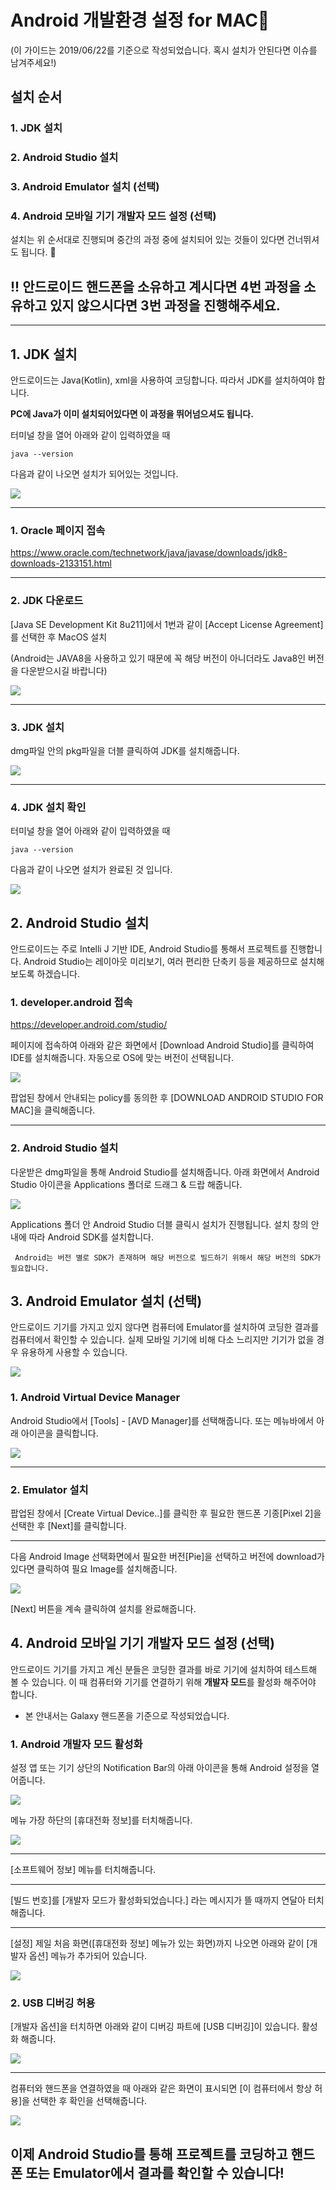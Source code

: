 # Android 개발환경 설정 for MAC🍎

(이 가이드는 2019/06/22를 기준으로 작성되었습니다. 혹시 설치가 안된다면 이슈를 남겨주세요!) 

## 설치 순서

### 1. JDK 설치
### 2. Android Studio 설치
### 3. Android Emulator 설치 (선택)
### 4. Android 모바일 기기 개발자 모드 설정 (선택)

설치는 위 순서대로 진행되며 중간의 과정 중에 설치되어 있는 것들이 있다면 건너뛰셔도 됩니다. 🤗

## **!! 안드로이드 핸드폰을 소유하고 계시다면 4번 과정을 소유하고 있지 않으시다면 3번 과정을 진행해주세요.**

---

## 1. JDK 설치 

안드로이드는 Java(Kotlin), xml을 사용하여 코딩합니다. 따라서 JDK를 설치하여야 합니다.

**PC에 Java가 이미 설치되어있다면 이 과정을 뛰어넘으셔도 됩니다.**

터미널 창을 열어 아래와 같이 입력하였을 때 
```
java --version
```
다음과 같이 나오면 설치가 되어있는 것입니다.

![](./images/mac3.png)

---

### 1. Oracle 페이지 접속

https://www.oracle.com/technetwork/java/javase/downloads/jdk8-downloads-2133151.html

---

### 2. JDK 다운로드

[Java SE Development Kit 8u211]에서 1번과 같이 [Accept License Agreement]를 선택한 후 MacOS 설치

(Android는 JAVA8을 사용하고 있기 때문에 꼭 해당 버전이 아니더라도 Java8인 버전을 다운받으시길 바랍니다)

![](./images/mac1.png)

---

### 3. JDK 설치

dmg파일 안의 pkg파일을 더블 클릭하여 JDK를 설치해줍니다.

![](./images/mac2.png)

---

### 4. JDK 설치 확인

터미널 창을 열어 아래와 같이 입력하였을 때 
```
java --version
```
다음과 같이 나오면 설치가 완료된 것 입니다.

![](./images/mac3.png)

## 2. Android Studio 설치

안드로이드는 주로 Intelli J 기반 IDE, Android Studio를 통해서 프로젝트를 진행합니다. Android Studio는 레이아웃 미리보기, 여러 편리한 단축키 등을 제공하므로 설치해보도록 하겠습니다.

### 1. developer.android 접속

https://developer.android.com/studio/

페이지에 접속하여 아래와 같은 화면에서 [Download Android Studio]를 클릭하여 IDE를 설치해줍니다. 자동으로 OS에 맞는 버전이 선택됩니다. 

![](./images/mac4.png)

팝업된 창에서 안내되는 policy를 동의한 후 [DOWNLOAD ANDROID STUDIO FOR MAC]을 클릭해줍니다.

---

### 2. Android Studio 설치

다운받은 dmg파일을 통해 Android Studio를 설치해줍니다. 아래 화면에서 Android Studio 아이콘을 Applications 폴더로 드래그 & 드랍 해줍니다.

![](./images/mac5.png)

Applications 폴더 안 Android Studio 더블 클릭시 설치가 진행됩니다. 설치 창의 안내에 따라 Android SDK를 설치합니다.

~~~
 Android는 버전 별로 SDK가 존재하며 해당 버전으로 빌드하기 위해서 해당 버전의 SDK가 필요합니다. 
~~~

## 3. Android Emulator 설치 (선택)

안드로이드 기기를 가지고 있지 않다면 컴퓨터에 Emulator를 설치하여 코딩한 결과를 컴퓨터에서 확인할 수 있습니다. 실제 모바일 기기에 비해 다소 느리지만 기기가 없을 경우 유용하게 사용할 수 있습니다.

![](./images/mac6.png)

### 1. Android Virtual Device Manager

Android Studio에서 [Tools] - [AVD Manager]를 선택해줍니다. 또는 메뉴바에서 아래 아이콘을 클릭합니다.

![](./images/mac7.png)

---

### 2. Emulator 설치

팝업된 창에서 [Create Virtual Device..]를 클릭한 후 필요한 핸드폰 기종[Pixel 2]을 선택한 후 [Next]를 클릭합니다.

---

다음 Android Image 선택화면에서 필요한 버전[Pie]을 선택하고 버전에 download가 있다면 클릭하여 필요 Image를 설치해줍니다.

![](./images/mac8.png)

[Next] 버튼을 계속 클릭하여 설치를 완료해줍니다.

## 4. Android 모바일 기기 개발자 모드 설정 (선택)

안드로이드 기기를 가지고 계신 분들은 코딩한 결과를 바로 기기에 설치하여 테스트해 볼 수 있습니다. 이 때 컴퓨터와 기기를 연결하기 위해 **개발자 모드**를 활성화 해주어야 합니다. 

- 본 안내서는 Galaxy 핸드폰을 기준으로 작성되었습니다.

### 1. Android 개발자 모드 활성화

설정 앱 또는 기기 상단의 Notification Bar의 아래 아이콘을 통해 Android 설정을 열어줍니다.

![](./images/mac9.png)

메뉴 가장 하단의 [휴대전화 정보]를 터치해줍니다.

![](./images/mac10.png)

---

[소프트웨어 정보] 메뉴를 터치해줍니다.

---

[빌드 번호]를 [개발자 모드가 활성화되었습니다.] 라는 메시지가 뜰 때까지 연달아 터치해줍니다.

---

[설정] 제일 처음 화면([휴대전화 정보] 메뉴가 있는 화면)까지 나오면 아래와 같이 [개발자 옵션] 메뉴가 추가되어 있습니다.

![](./images/mac11.png)

### 2. USB 디버깅 허용

[개발자 옵션]을 터치하면 아래와 같이 디버깅 파트에 [USB 디버깅]이 있습니다. 활성화 해줍니다.

![](./images/mac12.png)

---

컴퓨터와 핸드폰을 연결하였을 때 아래와 같은 화면이 표시되면 [이 컴퓨터에서 항상 허용]을 선택한 후 확인을 선택해줍니다.

![](./images/mac13.png)

## 이제 Android Studio를 통해 프로젝트를 코딩하고 핸드폰 또는 Emulator에서 결과를 확인할 수 있습니다!
